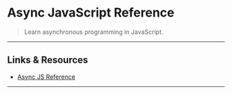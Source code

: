 
# Async JavaScript Reference

> Learn asynchronous programming in JavaScript.

---

## Links & Resources

- [Async JS Reference](https://medium.com/@ajmeyghani/async-javascript-a-pocket-reference-2bb16ac40d21)

---
